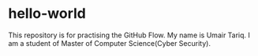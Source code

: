 # hello-world
This repository is for practising the GitHub Flow.
My name is Umair Tariq.
I am a student of Master of Computer Science(Cyber Security).

